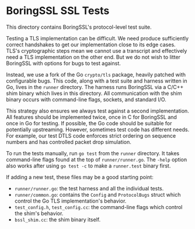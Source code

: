 # BoringSSL SSL Tests

This directory contains BoringSSL's protocol-level test suite.

Testing a TLS implementation can be difficult. We need produce sufficiently
correct handshakes to get our implementation close to its edge cases. TLS's
cryptographic steps mean we cannot use a transcript and effectively need a TLS
implementation on the other end. But we do not wish to litter BoringSSL with
options for bugs to test against.

Instead, we use a fork of the Go `crypto/tls` package, heavily patched with
configurable bugs. This code, along with a test suite and harness written in Go,
lives in the `runner` directory. The harness runs BoringSSL via a C/C++ shim
binary which lives in this directory. All communication with the shim binary
occurs with command-line flags, sockets, and standard I/O.

This strategy also ensures we always test against a second implementation. All
features should be implemented twice, once in C for BoringSSL and once in Go for
testing. If possible, the Go code should be suitable for potentially
upstreaming. However, sometimes test code has different needs. For example, our
test DTLS code enforces strict ordering on sequence numbers and has controlled
packet drop simulation.

To run the tests manually, run `go test` from the `runner` directory. It takes
command-line flags found at the top of `runner/runner.go`. The `-help` option
also works after using `go test -c` to make a `runner.test` binary first.

If adding a new test, these files may be a good starting point:

 * `runner/runner.go`: the test harness and all the individual tests.
 * `runner/common.go`: contains the `Config` and `ProtocolBugs` struct which
   control the Go TLS implementation's behavior.
 * `test_config.h`, `test_config.cc`: the command-line flags which control the
   shim's behavior.
 * `bssl_shim.cc`: the shim binary itself.
